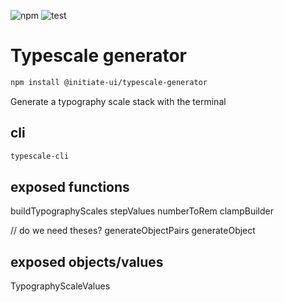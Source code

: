 ![npm](https://img.shields.io/npm/v/@initiate-ui/typescale-generator) ![test](https://github.com/tbrasington/typescale-generator/actions/workflows/build-and-test.yml/badge.svg)


# Typescale generator


```sh
npm install @initiate-ui/typescale-generator
```

Generate a typography scale stack with the terminal

## cli

```zsh
typescale-cli
```

## exposed functions

buildTypographyScales
stepValues
numberToRem
clampBuilder

// do we need theses?
generateObjectPairs
generateObject

## exposed objects/values

TypographyScaleValues
